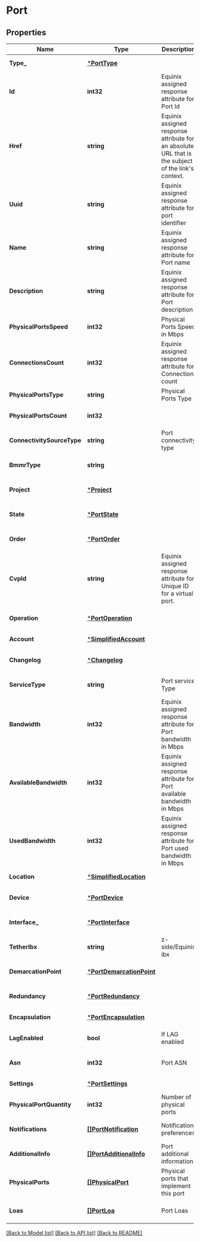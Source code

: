 # Port

## Properties
Name | Type | Description | Notes
------------ | ------------- | ------------- | -------------
**Type_** | [***PortType**](PortType.md) |  | [default to null]
**Id** | **int32** | Equinix assigned response attribute for Port Id | [optional] [default to null]
**Href** | **string** | Equinix assigned response attribute for an absolute URL that is the subject of the link&#x27;s context. | [optional] [default to null]
**Uuid** | **string** | Equinix assigned response attribute for  port identifier | [optional] [default to null]
**Name** | **string** | Equinix assigned response attribute for Port name | [optional] [default to null]
**Description** | **string** | Equinix assigned response attribute for Port description | [optional] [default to null]
**PhysicalPortsSpeed** | **int32** | Physical Ports Speed in Mbps | [default to null]
**ConnectionsCount** | **int32** | Equinix assigned response attribute for Connection count | [optional] [default to null]
**PhysicalPortsType** | **string** | Physical Ports Type | [default to null]
**PhysicalPortsCount** | **int32** |  | [optional] [default to null]
**ConnectivitySourceType** | **string** | Port connectivity type | [default to null]
**BmmrType** | **string** |  | [optional] [default to null]
**Project** | [***Project**](Project.md) |  | [optional] [default to null]
**State** | [***PortState**](PortState.md) |  | [optional] [default to null]
**Order** | [***PortOrder**](PortOrder.md) |  | [optional] [default to null]
**CvpId** | **string** | Equinix assigned response attribute for Unique ID for a virtual port. | [optional] [default to null]
**Operation** | [***PortOperation**](PortOperation.md) |  | [optional] [default to null]
**Account** | [***SimplifiedAccount**](SimplifiedAccount.md) |  | [default to null]
**Changelog** | [***Changelog**](Changelog.md) |  | [optional] [default to null]
**ServiceType** | **string** | Port service Type | [optional] [default to null]
**Bandwidth** | **int32** | Equinix assigned response attribute for Port bandwidth in Mbps | [optional] [default to null]
**AvailableBandwidth** | **int32** | Equinix assigned response attribute for Port available bandwidth in Mbps | [optional] [default to null]
**UsedBandwidth** | **int32** | Equinix assigned response attribute for Port used bandwidth in Mbps | [optional] [default to null]
**Location** | [***SimplifiedLocation**](SimplifiedLocation.md) |  | [default to null]
**Device** | [***PortDevice**](PortDevice.md) |  | [optional] [default to null]
**Interface_** | [***PortInterface**](PortInterface.md) |  | [optional] [default to null]
**TetherIbx** | **string** | z-side/Equinix ibx | [optional] [default to null]
**DemarcationPoint** | [***PortDemarcationPoint**](PortDemarcationPoint.md) |  | [optional] [default to null]
**Redundancy** | [***PortRedundancy**](PortRedundancy.md) |  | [optional] [default to null]
**Encapsulation** | [***PortEncapsulation**](PortEncapsulation.md) |  | [default to null]
**LagEnabled** | **bool** | If LAG enabled | [optional] [default to null]
**Asn** | **int32** | Port ASN | [optional] [default to null]
**Settings** | [***PortSettings**](PortSettings.md) |  | [default to null]
**PhysicalPortQuantity** | **int32** | Number of physical ports | [optional] [default to null]
**Notifications** | [**[]PortNotification**](PortNotification.md) | Notification preferences | [optional] [default to null]
**AdditionalInfo** | [**[]PortAdditionalInfo**](PortAdditionalInfo.md) | Port additional information | [optional] [default to null]
**PhysicalPorts** | [**[]PhysicalPort**](PhysicalPort.md) | Physical ports that implement this port | [optional] [default to null]
**Loas** | [**[]PortLoa**](PortLoa.md) | Port Loas | [optional] [default to null]

[[Back to Model list]](../README.md#documentation-for-models) [[Back to API list]](../README.md#documentation-for-api-endpoints) [[Back to README]](../README.md)

